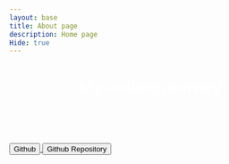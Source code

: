 ```yaml
---
layout: base
title: About page
description: Home page 
Hide: true
---
```

<h1 style= "color:white;text-align:center"> My coding journey </h1>

<br><br><BR>

<div class="row">
    <div class="column">

<a href="https://github.com/Tanay936">
<button>Github</button>
</a>


<a href="https://github.com/Tanay936/tanay2452/">
<button>Github Repository</button>
</a>

</div>